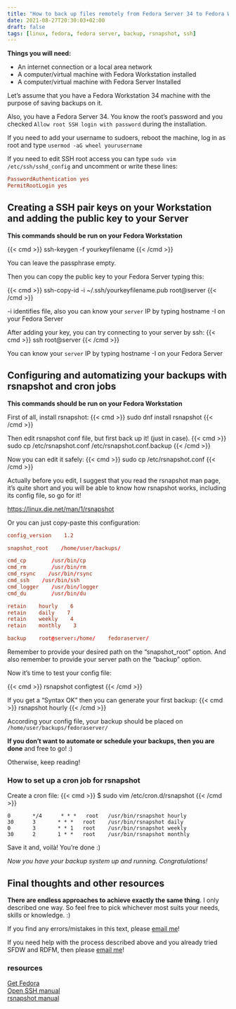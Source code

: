 ```yaml
---
title: "How to back up files remotely from Fedora Server 34 to Fedora Workstation 34"
date: 2021-08-27T20:30:03+02:00
draft: false
tags: [linux, fedora, fedora server, backup, rsnapshot, ssh]
---
```


**Things you will need:**
- An internet connection or a local area network
- A computer/virtual machine with Fedora Workstation installed
- A computer/virtual machine with Fedora Server Installed

Let’s assume that you have a Fedora Workstation 34 machine with the purpose of saving backups on it. 

Also, you have a Fedora Server 34. You know the root’s password and you checked `Allow root SSH login with password` during the installation. 

If you need to add your username to sudoers, reboot the machine, log in as root and type `usermod -aG wheel yourusername` 

If you need to edit SSH root access you can type `sudo vim /etc/ssh/sshd_config` and uncomment or write these lines:

```conf
PasswordAuthentication yes
PermitRootLogin yes
```

## Creating a SSH pair keys on your Workstation and adding the public key to your Server

**This commands should be run on your Fedora Workstation**

{{< cmd >}}
ssh-keygen -f yourkeyfilename
{{< /cmd >}}

You can leave the passphrase empty.

Then you can copy the public key to your Fedora Server typing this:

{{< cmd >}}
ssh-copy-id -i ~/.ssh/yourkeyfilename.pub root@server
{{< /cmd >}}

-i identifies file, also you can know your `server` IP by typing hostname -I on your Fedora Server

After adding your key, you can try connecting to your server by ssh:
{{< cmd >}}
ssh root@server
{{< /cmd >}}

You can know your `server` IP by typing hostname -I on your Fedora Server


## Configuring and automatizing your backups with rsnapshot and cron jobs

**This commands should be run on your Fedora Workstation**

First of all, install rsnapshot:
{{< cmd >}}
sudo dnf install rsnapshot
{{< /cmd >}}

Then edit rsnapshot conf file, but first back up it! (just in case).
{{< cmd >}}
sudo cp /etc/rsnapshot.conf /etc/rsnapshot.conf.backup
{{< /cmd >}}

Now you can edit it safely:
{{< cmd >}}
sudo cp /etc/rsnapshot.conf
{{< /cmd >}}

Actually before you edit, I suggest that you read the rsnapshot man page, it’s quite short and you will be able to know how rsnapshot works, including its config file, so go for it!

https://linux.die.net/man/1/rsnapshot

Or you can just copy-paste this configuration:

```conf
config_version    1.2

snapshot_root    /home/user/backups/

cmd_cp        /usr/bin/cp
cmd_rm        /usr/bin/rm
cmd_rsync    /usr/bin/rsync
cmd_ssh    /usr/bin/ssh
cmd_logger    /usr/bin/logger
cmd_du        /usr/bin/du

retain    hourly    6
retain    daily    7
retain    weekly    4
retain    monthly    3

backup    root@server:/home/    fedoraserver/
```

Remember to provide your desired path on the “snapshot_root” option. And also remember to provide your server path on the “backup” option. 

Now it’s time to test your config file:

{{< cmd >}}
rsnapshot configtest
{{< /cmd >}}

If you get a “Syntax OK” then you can generate your first backup:
{{< cmd >}}
rsnapshot hourly
{{< /cmd >}}

According your config file, your backup should be placed on `/home/user/backups/fedoraserver/`

**If you don’t want to automate or schedule your backups, then you are done** and free to go! :)

Otherwise, keep reading!

### How to set up a cron job for rsnapshot

Create a cron file:
{{< cmd >}}
$ sudo vim /etc/cron.d/rsnapshot
{{< /cmd >}}

```
0       */4      * * *   root   /usr/bin/rsnapshot hourly
30      3       * * *   root    /usr/bin/rsnapshot daily
0       3       * * 1   root    /usr/bin/rsnapshot weekly
30      2       1 * *   root    /usr/bin/rsnapshot monthly
```

Save it and, voilà! You’re done :)

*Now you have your backup system up and running. Congratulations!*


## Final thoughts and other resources
**There are endless approaches to achieve exactly the same thing**. I only described one way. So feel free to pick whichever most suits your needs, skills or knowledge. :)

If you find any errors/mistakes in this text, please [email me](mailto:joji@dearalgorithm.com)!

If you need help with the process described above and you already tried SFDW and RDFM, then please [email me](mailto:joji@dearalgorithm.com)!

### resources
[Get Fedora](https://getfedora.org/)  
[Open SSH manual](https://www.openssh.com/manual.html)  
[rsnapshot manual](https://linux.die.net/man/1/rsnapshot)

